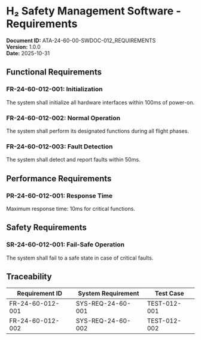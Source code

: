 # H₂ Safety Management Software - Requirements

**Document ID:** ATA-24-60-00-SWDOC-012_REQUIREMENTS  
**Version:** 1.0.0  
**Date:** 2025-10-31

## Functional Requirements

### FR-24-60-012-001: Initialization
The system shall initialize all hardware interfaces within 100ms of power-on.

### FR-24-60-012-002: Normal Operation
The system shall perform its designated functions during all flight phases.

### FR-24-60-012-003: Fault Detection
The system shall detect and report faults within 50ms.

## Performance Requirements

### PR-24-60-012-001: Response Time
Maximum response time: 10ms for critical functions.

## Safety Requirements

### SR-24-60-012-001: Fail-Safe Operation
The system shall fail to a safe state in case of critical faults.

## Traceability

| Requirement ID | System Requirement | Test Case |
|----------------|-------------------|-----------|
| FR-24-60-012-001 | SYS-REQ-24-60-001 | TEST-012-001 |
| FR-24-60-012-002 | SYS-REQ-24-60-002 | TEST-012-002 |
